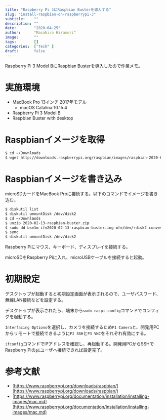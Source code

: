 ```yaml
---
title: "Raspberry Pi 3にRaspbian Busterを導入する"
slug: "install-raspbian-on-raspberrypi-3"
subtitle:    ""
description: ""
date:        "2020-04-25"
author:      "Masahiro Hiramori"
image:       ""
tags:        []
categories:  ["Tech" ]
draft:       false
---
```


Raspberry Pi 3 Model BにRaspbian Busterを導入したので作業メモ。

# 実施環境

- MacBook Pro 13インチ 2017年モデル
    - macOS Catalina 10.15.4
- Raspberry Pi 3 Model B
- Raspbian Buster with desktop

# Raspbianイメージを取得

```bash
$ cd ~/Downloads
$ wget http://downloads.raspberrypi.org/raspbian/images/raspbian-2020-02-14/2020-02-13-raspbian-buster.zip
```

# Raspbianイメージを書き込み

microSDカードをMacBook Proに接続する。以下のコマンドでイメージを書き込む。

```bash
$ diskutil list
$ diskutil umountDisk /dev/disk2
$ cd ~/Downlaods
$ unzip 2020-02-13-raspbian-buster.zip
$ sudo dd bs=1m if=2020-02-13-raspbian-buster.img of=/dev/rdisk2 conv=sync
$ sync
$ diskutil umountDisk /dev/disk2
```

Raspberry Piにマウス、キーボード、ディスプレイを接続する。

microSDをRaspberry Piに入れ、microUSBケーブルを接続すると起動。

# 初期設定

デスクトップが起動すると初期設定画面が表示されるので、ユーザパスワード、無線LAN接続などを設定する。

デスクトップが表示されたら、端末から`sudo raspi-config`コマンドでコンフィグを起動する。

`Interfacing Options`を選択し、カメラを接続するため`P1 Camera`と、開発用PCからリモートで接続できるように`P2 SSH`と`P3 VNC`をそれぞれ有効にする。

`ifconfig`コマンドでIPアドレスを確認し、再起動する。開発用PCからSSHでRaspberry Piの`pi`ユーザへ接続できれば設定完了。

# 参考文献

- [https://www.raspberrypi.org/downloads/raspbian/](https://www.raspberrypi.org/downloads/raspbian/)
- [https://www.raspberrypi.org/documentation/installation/installing-images/mac.md](https://www.raspberrypi.org/documentation/installation/installing-images/mac.md)